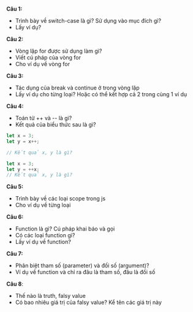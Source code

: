 **Câu 1:** 
- Trình bày về switch-case là gì? Sử dụng vào mục đích gì?
- Lấy ví dụ?

**Câu 2:**
- Vòng lặp for được sử dụng làm gì?
- Viết cú pháp của vòng for
- Cho ví dụ về vòng for















**Câu 3:**
- Tác dụng của break và continue ở trong vòng lặp
- Lấy ví dụ cho từng loại? Hoặc có thể kết hợp cả 2 trong cùng 1 ví dụ

**Câu 4:**
- Toán tử ++ và -- là gì?
- Kết quả của biểu thức sau là gì?

```javascript
let x = 3;
let y = x++;

// Kết quả x, y là gì?

let x = 3;
let y = ++x;
// Kết quả x, y là gì?
```

**Câu 5:** 
- Trình bày về các loại scope trong js
- Cho ví dụ về từng loại

**Câu 6:** 
- Function là gì? Cú pháp khai báo và gọi
- Có các loại function gì?
- Lấy ví dụ về function?

**Câu 7:** 
- Phân biệt tham số (parameter) và đối số (argument)? 
- Ví dụ về function và chỉ ra đâu là tham số, đâu là đối số

**Câu 8**: 
- Thế nào là truth, falsy value
- Có bao nhiêu giá trị của falsy value? Kể tên các giá trị này

